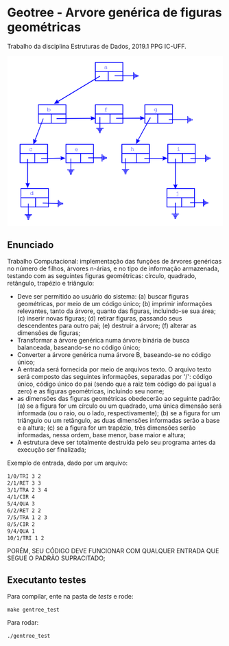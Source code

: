 # Geotree - Arvore genérica de figuras geométricas
Trabalho da disciplina Estruturas de Dados, 2019.1 PPG IC-UFF.

![Imagem da arvore genérica.](img/gentree.png)

## Enunciado

Trabalho Computacional: implementação das funções de árvores genéricas no número de filhos, árvores n-árias, 
e no tipo de informação armazenada, testando com as seguintes figuras geométricas: círculo, quadrado, retângulo, 
trapézio e triângulo:
* Deve ser permitido ao usuário do sistema: 
(a) buscar figuras geométricas, por meio de um código único; 
(b) imprimir informações relevantes, tanto da árvore, quanto das figuras, incluindo-se sua área; 
(c) inserir novas figuras; 
(d) retirar figuras, passando seus descendentes para outro pai; 
(e) destruir a árvore; 
(f) alterar as dimensões de figuras;
* Transformar a árvore genérica numa árvore binária de busca balanceada, baseando-se no código único;
* Converter a árvore genérica numa árvore B, baseando-se no código único;
* A entrada será fornecida por meio de arquivos texto. O arquivo texto será composto das seguintes informações, 
separadas por '/': código único, código único do pai (sendo que a raiz tem código do pai igual a zero) e as 
figuras geométricas, incluindo seu nome;
* as dimensões das figuras geométricas obedecerão ao seguinte padrão: 
(a) se a figura for um círculo ou um quadrado, uma única dimensão será informada (ou o raio, ou o lado, respectivamente); 
(b) se a figura for um triângulo ou um retângulo, as duas dimensões informadas serão a base e a altura;
(c) se a figura for um trapézio, três dimensões serão informadas, nessa ordem, base menor, base maior e altura;
* A estrutura deve ser totalmente destruída pelo seu programa antes da execução ser finalizada;

Exemplo de entrada, dado por um arquivo:
```
1/0/TRI 3 2
2/1/RET 3 3
3/1/TRA 2 3 4
4/1/CIR 4
5/4/QUA 3
6/2/RET 2 2
7/5/TRA 1 2 3
8/5/CIR 2
9/4/QUA 1
10/1/TRI 1 2

```
PORÉM, SEU CÓDIGO DEVE FUNCIONAR COM QUALQUER ENTRADA QUE SEGUE O PADRÃO SUPRACITADO;

## Executanto testes

Para compilar, ente na pasta de *tests* e rode: 
```
make gentree_test
```

Para rodar:
```
./gentree_test
```
